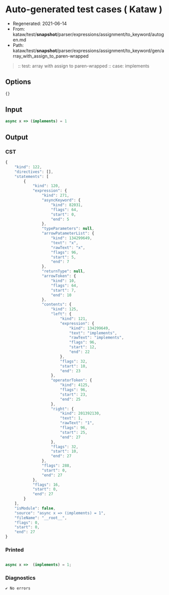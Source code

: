 # Auto-generated test cases ( Kataw )
- Regenerated: 2021-06-14
- From: kataw/test/__snapshot__/parser/expressions/assignment/to_keyword/autogen.md
- Path: kataw/test/__snapshot__/parser/expressions/assignment/to_keyword/gen/array_with_assign_to_paren-wrapped
> :: test: array with assign to paren-wrapped
> :: case: implements
## Options

`````js
{}
`````
## Input

`````js
async x => (implements) = 1
`````
## Output

### CST

```javascript
{
    "kind": 122,
    "directives": [],
    "statements": [
        {
            "kind": 120,
            "expression": {
                "kind": 271,
                "asyncKeyword": {
                    "kind": 82031,
                    "flags": 64,
                    "start": 0,
                    "end": 5
                },
                "typeParameters": null,
                "arrowPatameterList": {
                    "kind": 134299649,
                    "text": "x",
                    "rawText": "x",
                    "flags": 96,
                    "start": 5,
                    "end": 7
                },
                "returnType": null,
                "arrowToken": {
                    "kind": 10,
                    "flags": 64,
                    "start": 7,
                    "end": 10
                },
                "contents": {
                    "kind": 125,
                    "left": {
                        "kind": 121,
                        "expression": {
                            "kind": 134299649,
                            "text": "implements",
                            "rawText": "implements",
                            "flags": 96,
                            "start": 12,
                            "end": 22
                        },
                        "flags": 32,
                        "start": 10,
                        "end": 23
                    },
                    "operatorToken": {
                        "kind": 4125,
                        "flags": 96,
                        "start": 23,
                        "end": 25
                    },
                    "right": {
                        "kind": 201392130,
                        "text": 1,
                        "rawText": "1",
                        "flags": 96,
                        "start": 25,
                        "end": 27
                    },
                    "flags": 32,
                    "start": 10,
                    "end": 27
                },
                "flags": 288,
                "start": 0,
                "end": 27
            },
            "flags": 16,
            "start": 0,
            "end": 27
        }
    ],
    "isModule": false,
    "source": "async x => (implements) = 1",
    "fileName": "__root__",
    "flags": 0,
    "start": 0,
    "end": 27
}
```

### Printed

```javascript

async x =>  (implements) = 1;
```

### Diagnostics

```javascript
✔ No errors
```

